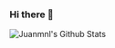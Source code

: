 ### Hi there 👋

<img align="left" alt="Juanmnl's Github Stats" src="https://github-readme-stats.vercel.app/api?username=juanmnl&show_icons=true&hide_border=true">

<!--
**juanmnl/juanmnl** is a ✨ _special_ ✨ repository because its `README.md` (this file) appears on your GitHub profile.

Here are some ideas to get you started:

- 🔭 I’m currently working on ...
- 🌱 I’m currently learning ...
- 👯 I’m looking to collaborate on ...
- 🤔 I’m looking for help with ...
- 💬 Ask me about ...
- 📫 How to reach me: ...
- 😄 Pronouns: ...
- ⚡ Fun fact: ...
-->
